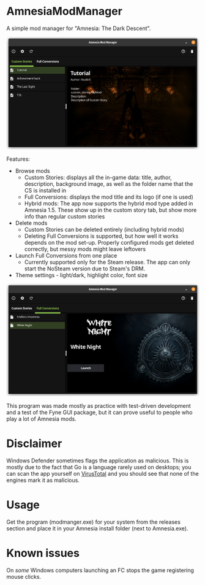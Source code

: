 # AmnesiaModManager
A simple mod manager for "Amnesia: The Dark Descent".

![](/screenshots/screenshot_01.png)

Features:
* Browse mods
  * Custom Stories: displays all the in-game data: title, author, description, background image, as well as the folder name that the CS is installed in
  * Full Conversions: displays the mod title and its logo (if one is used)
  * Hybrid mods: The app now supports the hybrid mod type added in Amnesia 1.5. These show up in the custom story tab, but show more info than regular custom stories
* Delete mods
  * Custom Stories can be deleted entirely (including hybrid mods)
  * Deleting Full Conversions is supported, but how well it works depends on the mod set-up. Properly configured mods get deleted correctly, but messy mods might leave leftovers
* Launch Full Conversions from one place
  * Currently supported only for the Steam release. The app can only start the NoSteam version due to Steam's DRM.
* Theme settings - light/dark, highlight color, font size

![](/screenshots/screenshot_02.png)

This program was made mostly as practice with test-driven development and a test of the Fyne GUI package,
but it can prove useful to people who play a lot of Amnesia mods.

# Disclaimer

Windows Defender sometimes flags the application as malicious.
This is mostly due to the fact that Go is a language rarely used on desktops; you can scan the app yourself on [VirusTotal](https://www.virustotal.com/gui/home/upload) and you should see that none of the engines mark it as malicious.

# Usage

Get the program (modmanger.exe) for your system from the releases section and place it in your Amnesia install folder (next to Amnesia.exe). 

# Known issues

On *some* Windows computers launching an FC stops the game registering mouse clicks.

